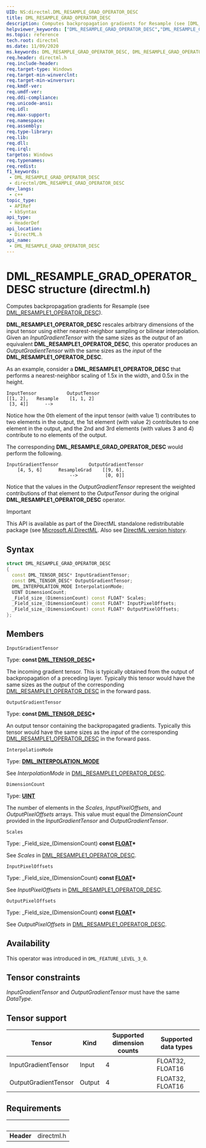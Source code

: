 ```yaml
---
UID: NS:directml.DML_RESAMPLE_GRAD_OPERATOR_DESC
title: DML_RESAMPLE_GRAD_OPERATOR_DESC
description: Computes backpropagation gradients for Resample (see [DML_RESAMPLE1_OPERATOR_DESC](/windows/win32/api/directml/ns-directml-dml_resample1_operator_desc)).
helpviewer_keywords: ["DML_RESAMPLE_GRAD_OPERATOR_DESC","DML_RESAMPLE_GRAD_OPERATOR_DESC structure","direct3d12.dml_convolution_integer_operator_desc","directml/DML_RESAMPLE_GRAD_OPERATOR_DESC"]
ms.topic: reference
tech.root: directml
ms.date: 11/09/2020
ms.keywords: DML_RESAMPLE_GRAD_OPERATOR_DESC, DML_RESAMPLE_GRAD_OPERATOR_DESC structure, direct3d12.dml_convolution_integer_operator_desc, directml/DML_RESAMPLE_GRAD_OPERATOR_DESC
req.header: directml.h
req.include-header: 
req.target-type: Windows
req.target-min-winverclnt: 
req.target-min-winversvr: 
req.kmdf-ver: 
req.umdf-ver: 
req.ddi-compliance: 
req.unicode-ansi: 
req.idl: 
req.max-support: 
req.namespace: 
req.assembly: 
req.type-library: 
req.lib: 
req.dll: 
req.irql: 
targetos: Windows
req.typenames: 
req.redist: 
f1_keywords:
 - DML_RESAMPLE_GRAD_OPERATOR_DESC
 - directml/DML_RESAMPLE_GRAD_OPERATOR_DESC
dev_langs:
 - c++
topic_type:
 - APIRef
 - kbSyntax
api_type:
 - HeaderDef
api_location:
 - DirectML.h
api_name:
 - DML_RESAMPLE_GRAD_OPERATOR_DESC
---
```


# DML_RESAMPLE_GRAD_OPERATOR_DESC structure (directml.h)

Computes backpropagation gradients for Resample (see [DML_RESAMPLE1_OPERATOR_DESC](/windows/win32/api/directml/ns-directml-dml_resample1_operator_desc)).

**DML_RESAMPLE1_OPERATOR_DESC** rescales arbitrary dimensions of the input tensor using either nearest-neighbor sampling or bilinear interpolation. Given an *InputGradientTensor* with the same sizes as the *output* of an equivalent **DML_RESAMPLE1_OPERATOR_DESC**, this operator produces an *OutputGradientTensor* with the same sizes as the *input* of the **DML_RESAMPLE1_OPERATOR_DESC**.

As an example, consider a **DML_RESAMPLE1_OPERATOR_DESC** that performs a nearest-neighbor scaling of 1.5x in the width, and 0.5x in the height.

```
InputTensor           OutputTensor
[[1, 2],   Resample    [1, 1, 2]
 [3, 4]]      -->      
```

Notice how the 0th element of the input tensor (with value 1) contributes to two elements in the output, the 1st element (with value 2) contributes to one element in the output, and the 2nd and 3rd elements (with values 3 and 4) contribute to no elements of the output.

The corresponding **DML_RESAMPLE_GRAD_OPERATOR_DESC** would perform the following.

```
InputGradientTensor           OutputGradientTensor
    [4, 5, 6]      ResampleGrad    [[9, 6],
                       -->          [0, 0]]
```

Notice that the values in the *OutputGradientTensor* represent the weighted contributions of that element to the *OutputTensor* during the original **DML_RESAMPLE1_OPERATOR_DESC** operator.

> [!IMPORTANT]
> This API is available as part of the DirectML standalone redistributable package (see [Microsoft.AI.DirectML](https://www.nuget.org/packages/Microsoft.AI.DirectML/). Also see [DirectML version history](../dml-version-history.md).

## Syntax

```cpp
struct DML_RESAMPLE_GRAD_OPERATOR_DESC
{
  const DML_TENSOR_DESC* InputGradientTensor;
  const DML_TENSOR_DESC* OutputGradientTensor;
  DML_INTERPOLATION_MODE InterpolationMode;
  UINT DimensionCount;
  _Field_size_(DimensionCount) const FLOAT* Scales;
  _Field_size_(DimensionCount) const FLOAT* InputPixelOffsets;
  _Field_size_(DimensionCount) const FLOAT* OutputPixelOffsets;
};
```

## Members

`InputGradientTensor`

Type: **const [DML_TENSOR_DESC](/windows/win32/api/directml/ns-directml-dml_tensor_desc)\***

The incoming gradient tensor. This is typically obtained from the output of backpropagation of a preceding layer. Typically this tensor would have the same sizes as the *output* of the corresponding [DML_RESAMPLE1_OPERATOR_DESC](/windows/win32/api/directml/ns-directml-dml_resample1_operator_desc) in the forward pass.

`OutputGradientTensor`

Type: **const [DML_TENSOR_DESC](/windows/win32/api/directml/ns-directml-dml_tensor_desc)\***

An output tensor containing the backpropagated gradients. Typically this tensor would have the same sizes as the *input* of the corresponding [DML_RESAMPLE1_OPERATOR_DESC](/windows/win32/api/directml/ns-directml-dml_resample1_operator_desc) in the forward pass.

`InterpolationMode`

Type: [**DML_INTERPOLATION_MODE**](/windows/win32/api/directml/ne-directml-dml_interpolation_mode)

See *InterpolationMode* in [DML_RESAMPLE1_OPERATOR_DESC](/windows/win32/api/directml/ns-directml-dml_resample1_operator_desc).

`DimensionCount`

Type: [**UINT**](/windows/desktop/winprog/windows-data-types)

The number of elements in the *Scales*, *InputPixelOffsets*, and *OutputPixelOffsets* arrays. This value must equal the *DimensionCount* provided in the *InputGradientTensor* and *OutputGradientTensor*.

`Scales`

Type: \_Field\_size\_(DimensionCount) **const [FLOAT](/windows/desktop/WinProg/windows-data-types)\***

See *Scales* in [DML_RESAMPLE1_OPERATOR_DESC](/windows/win32/api/directml/ns-directml-dml_resample1_operator_desc).

`InputPixelOffsets`

Type: \_Field\_size\_(DimensionCount) **const [FLOAT](/windows/desktop/WinProg/windows-data-types)\***

See *InputPixelOffsets* in [DML_RESAMPLE1_OPERATOR_DESC](/windows/win32/api/directml/ns-directml-dml_resample1_operator_desc).

`OutputPixelOffsets`

Type: \_Field\_size\_(DimensionCount) **const [FLOAT](/windows/desktop/WinProg/windows-data-types)\***

See *OutputPixelOffsets* in [DML_RESAMPLE1_OPERATOR_DESC](/windows/win32/api/directml/ns-directml-dml_resample1_operator_desc).

## Availability
This operator was introduced in `DML_FEATURE_LEVEL_3_0`.

## Tensor constraints
*InputGradientTensor* and *OutputGradientTensor* must have the same *DataType*.

## Tensor support
| Tensor | Kind | Supported dimension counts | Supported data types |
| ------ | ---- | -------------------------- | -------------------- |
| InputGradientTensor | Input | 4 | FLOAT32, FLOAT16 |
| OutputGradientTensor | Output | 4 | FLOAT32, FLOAT16 |

## Requirements
| &nbsp; | &nbsp; |
| ---- |:---- |
| **Header** | directml.h |